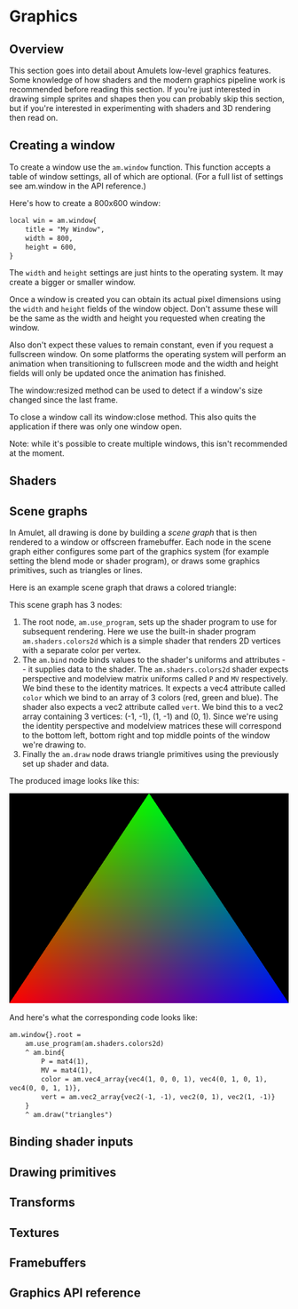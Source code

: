 
Graphics
========

Overview
--------

This section goes into detail about Amulets low-level graphics features.
Some knowledge of how shaders and the modern graphics pipeline work is
recommended before reading this section. If you're just interested in
drawing simple sprites and shapes then you can probably skip this
section, but if you're interested in experimenting with shaders and 3D
rendering then read on.

Creating a window
-----------------

To create a window use the `am.window` function. This function accepts a
table of window settings, all of which are optional. (For a full list of
settings see am.window in the API reference.)

Here's how to create a 800x600 window:

``` {.sourceCode .lua}
local win = am.window{
    title = "My Window",
    width = 800,
    height = 600,
}
```

The `width` and `height` settings are just hints to the operating
system. It may create a bigger or smaller window.

Once a window is created you can obtain its actual pixel dimensions
using the `width` and `height` fields of the window object. Don't assume
these will be the same as the width and height you requested when
creating the window.

Also don't expect these values to remain constant, even if you request a
fullscreen window. On some platforms the operating system will perform
an animation when transitioning to fullscreen mode and the width and
height fields will only be updated once the animation has finished.

The window:resized method can be used to detect if a window's size
changed since the last frame.

To close a window call its window:close method. This also quits the
application if there was only one window open.

Note: while it's possible to create multiple windows, this isn't
recommended at the moment.

Shaders
-------

Scene graphs
------------

In Amulet, all drawing is done by building a *scene graph* that is then
rendered to a window or offscreen framebuffer. Each node in the scene
graph either configures some part of the graphics system (for example
setting the blend mode or shader program), or draws some graphics
primitives, such as triangles or lines.

Here is an example scene graph that draws a colored triangle:

This scene graph has 3 nodes:

1.  The root node, `am.use_program`, sets up the shader program to use
    for subsequent rendering. Here we use the built-in shader program
    `am.shaders.colors2d` which is a simple shader that renders 2D
    vertices with a separate color per vertex.
2.  The `am.bind` node binds values to the shader's uniforms and
    attributes -- it supplies data to the shader. The
    `am.shaders.colors2d` shader expects perspective and modelview
    matrix uniforms called `P` and `MV` respectively. We bind these to
    the identity matrices. It expects a vec4 attribute called `color`
    which we bind to an array of 3 colors (red, green and blue). The
    shader also expects a vec2 attribute called `vert`. We bind this to
    a vec2 array containing 3 vertices: (-1, -1), (1, -1) and (0, 1).
    Since we're using the identity perspective and modelview matrices
    these will correspond to the bottom left, bottom right and top
    middle points of the window we're drawing to.
3.  Finally the `am.draw` node draws triangle primitives using the
    previously set up shader and data.

The produced image looks like this:

![](images/rgb_triangle.png)

And here's what the corresponding code looks like:

``` {.sourceCode .lua}
am.window{}.root =
    am.use_program(am.shaders.colors2d)
    ^ am.bind{
        P = mat4(1),
        MV = mat4(1),
        color = am.vec4_array{vec4(1, 0, 0, 1), vec4(0, 1, 0, 1), vec4(0, 0, 1, 1)},
        vert = am.vec2_array{vec2(-1, -1), vec2(0, 1), vec2(1, -1)}
    }
    ^ am.draw("triangles")
```

Binding shader inputs
---------------------

Drawing primitives
------------------

Transforms
----------

Textures
--------

Framebuffers
------------

Graphics API reference
----------------------
